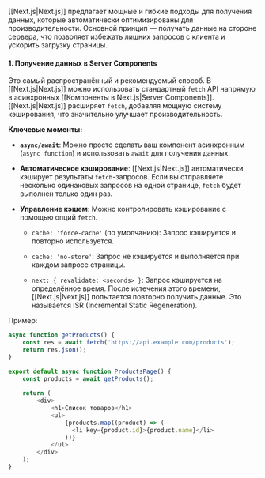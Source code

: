 [[Next.js|Next.js]] предлагает мощные и гибкие подходы для получения данных, которые автоматически оптимизированы для производительности. Основной принцип — получать данные на стороне сервера, что позволяет избежать лишних запросов с клиента и ускорить загрузку страницы.

#### 1. Получение данных в Server Components

Это самый распространённый и рекомендуемый способ. В [[Next.js|Next.js]] можно использовать стандартный `fetch` API напрямую в асинхронных [[Компоненты в Next.js|Server Components]]. [[Next.js|Next.js]] расширяет `fetch`, добавляя мощную систему кэширования, что значительно улучшает производительность.

**Ключевые моменты:**

- **`async/await`**: Можно просто сделать ваш компонент асинхронным (`async function`) и использовать `await` для получения данных.

- **Автоматическое кэширование**: [[Next.js|Next.js]] автоматически кэширует результаты `fetch`-запросов. Если вы отправляете несколько одинаковых запросов на одной странице, `fetch` будет выполнен только один раз.

- **Управление кэшем**: Можно контролировать кэширование с помощью опций `fetch`.
    
    - `cache: 'force-cache'` (по умолчанию): Запрос кэшируется и повторно используется.
    
    - `cache: 'no-store'`: Запрос не кэшируется и выполняется при каждом запросе страницы.
    
    - `next: { revalidate: <seconds> }`: Запрос кэшируется на определённое время. После истечения этого времени, [[Next.js|Next.js]] попытается повторно получить данные. Это называется ISR (Incremental Static Regeneration).

Пример:

```TypeScript
async function getProducts() {
	const res = await fetch('https://api.example.com/products');
	return res.json();
}

export default async function ProductsPage() {
	const products = await getProducts();
	
	return (
		<div>
			<h1>Список товаров</h1>
			<ul>
				{products.map((product) => (
				  <li key={product.id}>{product.name}</li>
				))}
			</ul>
		</div>
	);
}
```